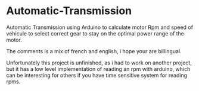 # Automatic-Transmission
Automatic Transmission using Arduino to calculate motor Rpm and speed of vehicule to select correct gear to stay on  the optimal power range of the motor.


The comments is a mix of french and english, i hope your are billingual.

Unfortunately this project is unfinished, as i had to work on another project, but it has a low level implementation of reading an rpm with arduino, which can be interesting for others if you have time sensitive system for reading rpms. 




